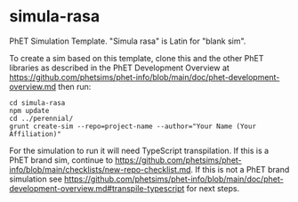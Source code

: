 simula-rasa
===========

PhET Simulation Template.  "Simula rasa" is Latin for "blank sim".

To create a sim based on this template, clone this and the other PhET libraries as described in the PhET Development
Overview at https://github.com/phetsims/phet-info/blob/main/doc/phet-development-overview.md then run:

```
cd simula-rasa
npm update
cd ../perennial/
grunt create-sim --repo=project-name --author="Your Name (Your Affiliation)"
```

For the simulation to run it will need TypeScript transpilation. If this is a PhET brand sim, continue
to https://github.com/phetsims/phet-info/blob/main/checklists/new-repo-checklist.md. If this is not a PhET brand
simulation see https://github.com/phetsims/phet-info/blob/main/doc/phet-development-overview.md#transpile-typescript for
next steps.